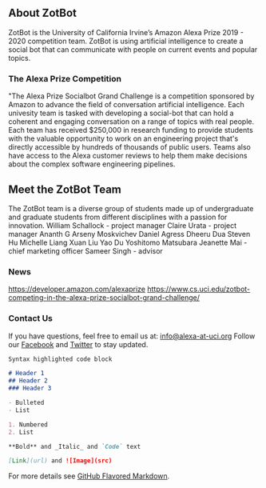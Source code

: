 ## About ZotBot

ZotBot is the University of California Irvine’s Amazon Alexa Prize 2019 - 2020 competition team. ZotBot is using artificial intelligence to create a social bot that can communicate with people on current events and popular topics.

### The Alexa Prize Competition

"The Alexa Prize Socialbot Grand Challenge is a competition sponsored by Amazon to advance the field of conversation artificial intelligence. Each univesity team is tasked with developing a social-bot that can hold a coherent and engaging conversation on a range of topics with real people. 
Each team has received $250,000 in research funding to provide students with the valuable opportunity to work on an engineering project that's directly accessible by hundreds of thousands of public users. Teams also have access to the Alexa customer reviews to help them make decisions about the complex software engineering pipelines.

## Meet the ZotBot Team

The ZotBot team is a diverse group of students made up of undergraduate and graduate students from different disciplines with a passion for innovation. 
William Schallock - project manager
Claire Urata - project manager
Ananth G
Arseny Moskvichev
Daniel Agress
Dheeru Dua
Steven Hu
Michelle Liang
Xuan Liu
Yao Du
Yoshitomo Matsubara
Jeanette Mai - chief marketing officer
Sameer Singh - advisor

### News
https://developer.amazon.com/alexaprize
https://www.cs.uci.edu/zotbot-competing-in-the-alexa-prize-socialbot-grand-challenge/

### Contact Us

If you have questions, feel free to email us at: info@alexa-at-uci.org
Follow our [Facebook](https://www.facebook.com/alexaucirvine/) and [Twitter](https://twitter.com/alexaucirvine) to stay updated.

```markdown
Syntax highlighted code block

# Header 1
## Header 2
### Header 3

- Bulleted
- List

1. Numbered
2. List

**Bold** and _Italic_ and `Code` text

[Link](url) and ![Image](src)
```

For more details see [GitHub Flavored Markdown](https://guides.github.com/features/mastering-markdown/).




